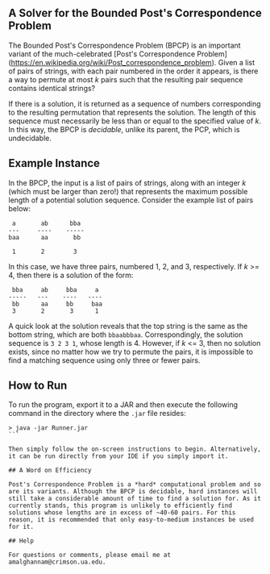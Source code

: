 ## A Solver for the Bounded Post's Correspondence Problem 
The Bounded Post's Correspondence Problem (BPCP) is an important variant of the much-celebrated [Post's Correspondence Problem] (https://en.wikipedia.org/wiki/Post_correspondence_problem). Given a list of pairs of strings, with each pair numbered in the order it appears, is there a way to permute at most *k* pairs such that the resulting pair sequence contains identical strings? 

If there is a solution, it is returned as a sequence of numbers corresponding to the resulting permutation that represents the solution. The length of this sequence must necessarily be less than or equal to the specified value of *k*. In this way, the BPCP is *decidable*, unlike its parent, the PCP, which is undecidable.

## Example Instance 

In the BPCP, the input is a list of pairs of strings, along with an integer *k* (which must be larger than zero!) that represents the maximum possible length of a potential solution sequence. Consider the example list of pairs below:

```
 a       ab      bba
---     ----    -----
baa      aa       bb
 
 1       2        3
```

In this case, we have three pairs, numbered 1, 2, and 3, respectively. If *k* >= 4, then there is a solution of the form:

```
 bba     ab     bba     a
-----   ---    ----   ----
 bb      aa     bb     baa
 3       2       3      1
```

A quick look at the solution reveals that the top string is the same as the bottom string, which are both ```bbaabbbaa```. Correspondingly, the solution sequence is ```3 2 3 1```, whose length is 4. However, if *k* <= 3, then no solution exists, since no matter how we try to permute the pairs, it is impossible to find a matching sequence using only three or fewer pairs. 

## How to Run 

To run the program, export it to a JAR and then execute the following command in the directory where the ```.jar``` file resides:

````
> java -jar Runner.jar 
```

Then simply follow the on-screen instructions to begin. Alternatively, it can be run directly from your IDE if you simply import it. 

## A Word on Efficiency 

Post's Correspondence Problem is a *hard* computational problem and so are its variants. Although the BPCP is decidable, hard instances will still take a considerable amount of time to find a solution for. As it currently stands, this program is unlikely to efficiently find solutions whose lengths are in excess of ~40-60 pairs. For this reason, it is recommended that only easy-to-medium instances be used for it. 

## Help 

For questions or comments, please email me at amalghannam@crimson.ua.edu. 


